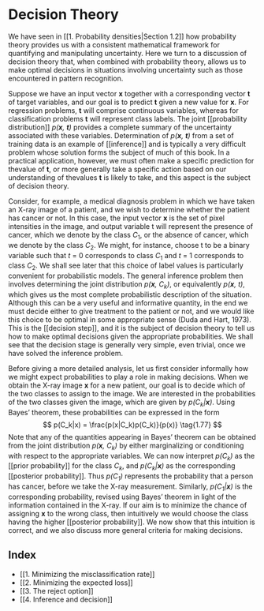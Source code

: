 # Decision Theory
We have seen in [[1. Probability densities|Section 1.2]] how probability theory provides us with a consistent mathematical framework for quantifying and manipulating uncertainty. Here we turn to a discussion of decision theory that, when combined with probability theory, allows us to make optimal decisions in situations involving uncertainty such as those encountered in pattern recognition.

Suppose we have an input vector **x** together with a corresponding vector **t** of target variables, and our goal is to predict **t** given a new value for **x**. For regression problems, **t** will comprise continuous variables, whereas for classification problems **t** will represent class labels. The joint [[probability distribution]] *p(**x**, **t**)* provides a complete summary of the uncertainty associated with these variables. Determination of *p(**x**, **t**)* from a set of training data is an example of [[inference]] and is typically a very difficult problem whose solution forms the subject of much of this book. In a practical application, however, we must often make a specific prediction for thevalue of **t**, or more generally take a specific action based on our understanding of thevalues **t** is likely to take, and this aspect is the subject of decision theory.

Consider, for example, a medical diagnosis problem in which we have taken an X-ray image of a patient, and we wish to determine whether the patient has cancer or not. In this case, the input vector **x** is the set of pixel intensities in the image, and output variable t will represent the presence of cancer, which we denote by the class $C_1$, or the absence of cancer, which we denote by the class $C_2$. We might, for instance, choose t to be a binary variable such that *t* = 0 corresponds to class $C_1$ and *t* = 1 corresponds to class $C_2$. We shall see later that this choice of label values is particularly convenient for probabilistic models. The general inference problem then involves determining the joint distribution *p(**x**, $C_k$)*, or equivalently *p(**x**, t)*, which gives us the most complete probabilistic description of the situation. Although this can be a very useful and informative quantity, in the end we must decide either to give treatment to the patient or not, and we would like this choice to be optimal in some appropriate sense (Duda and Hart, 1973). This is the [[decision step]], and it is the subject of decision theory to tell us how to make optimal decisions given the appropriate probabilities. We shall see that the decision stage is generally very simple, even trivial, once we have solved the inference problem.

Before giving a more detailed analysis, let us first consider informally how we might expect probabilities to play a role in making decisions. When we obtain the X-ray image **x** for a new patient, our goal is to decide which of the two classes to assign to the image. We are interested in the probabilities of the two classes given the image, which are given by *p($C_k$|**x**)*. Using Bayes’ theorem, these probabilities can be expressed in the form
$$
p(C_k|x) = \frac{p(x|C_k)p(C_k)}{p(x)}
\tag{1.77}
$$
Note that any of the quantities appearing in Bayes’ theorem can be obtained from the joint distribution *p(**x**, $C_k$)* by either marginalizing or conditioning with respect to the appropriate variables. We can now interpret *p($C_k$)* as the [[prior probability]] for the class $C_k$, and *p($C_k$|**x**)* as the corresponding [[posterior probability]]. Thus *p($C_1$)* represents the probability that a person has cancer, before we take the X-ray measurement. Similarly, *p($C_1$|**x**)* is the corresponding probability, revised using Bayes’ theorem in light of the information contained in the X-ray. If our aim is to minimize the chance of assigning **x** to the wrong class, then intuitively we would choose the class having the higher [[posterior probability]]. We now show that this intuition is correct, and we also discuss more general criteria for making decisions.

## Index
- [[1. Minimizing the misclassification rate]]
- [[2. Minimizing the expected loss]]
- [[3. The reject option]]
- [[4. Inference and decision]]